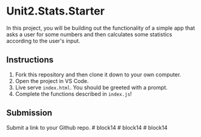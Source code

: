 # Unit2.Stats.Starter

In this project, you will be building out the functionality of a simple app that asks a user for some numbers and then calculates some statistics according to the user's input.

## Instructions

1. Fork this repository and then clone it down to your own computer.
2. Open the project in VS Code.
3. Live serve `index.html`. You should be greeted with a prompt.
4. Complete the functions described in `index.js`!

## Submission

Submit a link to your Github repo.
#   b l o c k 1 4  
 #   b l o c k 1 4  
 # block14

